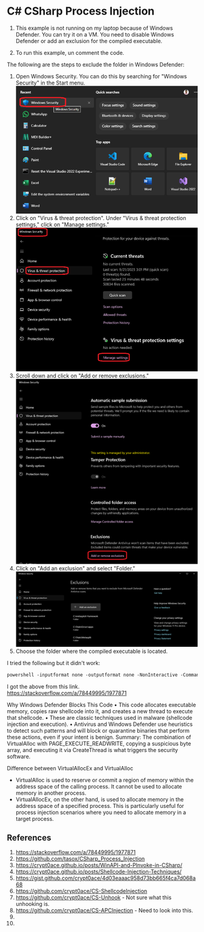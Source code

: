 # C# CSharp Process Injection

1. This example is not running on my laptop because of Windows Defender. You can try it on a VM.
You need to disable Windows Defender or add an exclusion for the compiled executable.

2. To run this example, un comment the code. 

The following are the steps to exclude the folder in Windows Defender:

1. Open Windows Security. You can do this by searching for "Windows Security" in the Start menu.
   ![Windows Security](images/50_51_WinSecurity.png)
2. Click on "Virus & threat protection". Under "Virus & threat protection settings," click on "Manage settings."
   ![Virus & threat protection](images/51_51_ManageSettings.png) 
3. Scroll down and click on "Add or remove exclusions."
    ![Add or remove exclusions](images/52_51_ManageSettings.png) 
4. Click on "Add an exclusion" and select "Folder."
    ![Add an exclusion](images/53_51_Exclusions.png)
5. Choose the folder where the compiled executable is located.

I tried the following but it didn't work:

```ps
powershell -inputformat none -outputformat none -NonInteractive -Command Add-MpPreference -ExclusionPath "C:\Trials\Ex\LearnWinProcInject\src\apps\405800-SimpleShellCode"
```

I got the above from this link. https://stackoverflow.com/a/78449995/1977871


Why Windows Defender Blocks This Code
•	This code allocates executable memory, copies raw shellcode into it, and creates a new thread to execute that shellcode.
•	These are classic techniques used in malware (shellcode injection and execution).
•	Antivirus and Windows Defender use heuristics to detect such patterns and will block or quarantine binaries that perform these actions, even if your intent is benign.
Summary:
The combination of VirtualAlloc with PAGE_EXECUTE_READWRITE, copying a suspicious byte array, and executing it via CreateThread is what triggers the security software.




Difference between VirtualAllocEx and VirtualAlloc

- VirtualAlloc is used to reserve or commit a region of memory within the address space of the calling process. It cannot be used to allocate memory in another process.
- VirtualAllocEx, on the other hand, is used to allocate memory in the address space of a specified process. This is particularly useful for process injection scenarios where you need to allocate memory in a target process. 


## References

1. https://stackoverflow.com/a/78449995/1977871
2. https://github.com/tasox/CSharp_Process_Injection
3. https://crypt0ace.github.io/posts/WinAPI-and-PInvoke-in-CSharp/
4. https://crypt0ace.github.io/posts/Shellcode-Injection-Techniques/
5. https://gist.github.com/crypt0ace/4d03eaaac958d73bb665f4ca7d068a68
6. https://github.com/crypt0ace/CS-ShellcodeInjection
7. https://github.com/crypt0ace/CS-Unhook - Not sure what this unhooking is.
8. https://github.com/crypt0ace/CS-APCInjection - Need to look into this.
9. 
10. 


